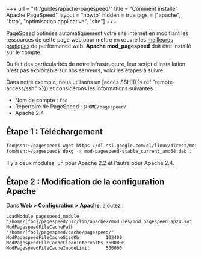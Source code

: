 +++
url = "/fr/guides/apache-pagespeed/"
title = "Comment installer Apache PageSpeed"
layout = "howto"
hidden = true
tags = ["apache", "http", "optimisation applicative", "site"]
+++

[PageSpeed](https://www.modpagespeed.com/) optimise automatiquement votre site internet en modifiant les ressources de cette page web pour mettre en œuvre les [meilleures pratiques](https://developers.google.com/speed/docs/best-practices/rules_intro) de performance web. **Apache mod_pagespeed** doit être installé sur le compte.

Du fait des particularités de notre infrastructure, leur script d'installation n'est pas exploitable sur nos serveurs, voici les étapes à suivre.

Dans notre exemple, nous utilisons un [accès SSH]({{< ref "remote-access/ssh" >}}) et considérons les informations suivantes :

- Nom de compte : `foo`
- Répertoire de PageSpeed : `$HOME/pagespeed/`
- Apache 2.4

## Étape 1 : Téléchargement

```sh
foo@ssh:~/pagespeed$ wget https://dl-ssl.google.com/dl/linux/direct/mod-pagespeed-stable_current_amd64.deb
foo@ssh:~/pagespeed$ dpkg -x mod-pagespeed-stable_current_amd64.deb .
```
Il y a deux modules, un pour Apache 2.2 et l'autre pour Apache 2.4.

## Étape 2 : Modification de la configuration Apache

Dans **Web > Configuration > Apache**, ajoutez :

```
LoadModule pagespeed_module          "/home/[foo]/pagespeed/usr/lib/apache2/modules/mod_pagespeed_ap24.so"
ModPagespeedFileCachePath            "/home/[foo]/pagespeed/cache/pagespeed/"
ModPagespeedFileCacheSizeKb          102400
ModPagespeedFileCacheCleanIntervalMs 3600000
ModPagespeedFileCacheInodeLimit      500000
```

